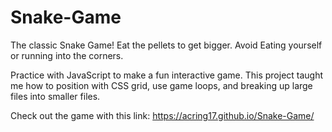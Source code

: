 # Snake-Game
The classic Snake Game! Eat the pellets to get bigger. Avoid Eating yourself or running into the corners. 


Practice with JavaScript to make a fun interactive game. This project taught me how to position with CSS grid, use game loops, and breaking up large files into smaller files.

Check out the game with this link: https://acring17.github.io/Snake-Game/
